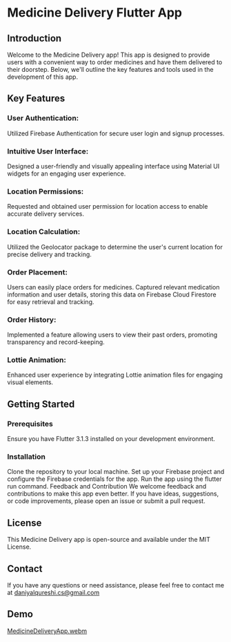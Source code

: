 # Medicine Delivery Flutter App

## Introduction
Welcome to the Medicine Delivery app! This app is designed to provide users with a convenient way to order medicines and have them delivered to their doorstep. Below, we'll outline the key features and tools used in the development of this app.

## Key Features
### User Authentication:

Utilized Firebase Authentication for secure user login and signup processes.
### Intuitive User Interface:

Designed a user-friendly and visually appealing interface using Material UI widgets for an engaging user experience.
### Location Permissions:

Requested and obtained user permission for location access to enable accurate delivery services.
### Location Calculation:

Utilized the Geolocator package to determine the user's current location for precise delivery and tracking.
### Order Placement:

Users can easily place orders for medicines.
Captured relevant medication information and user details, storing this data on Firebase Cloud Firestore for easy retrieval and tracking.
### Order History:

Implemented a feature allowing users to view their past orders, promoting transparency and record-keeping.
### Lottie Animation:

Enhanced user experience by integrating Lottie animation files for engaging visual elements.
## Getting Started
### Prerequisites
Ensure you have Flutter 3.1.3 installed on your development environment.
### Installation
Clone the repository to your local machine.
Set up your Firebase project and configure the Firebase credentials for the app.
Run the app using the flutter run command.
Feedback and Contribution
We welcome feedback and contributions to make this app even better. If you have ideas, suggestions, or code improvements, please open an issue or submit a pull request.

## License
This Medicine Delivery app is open-source and available under the MIT License.

## Contact
If you have any questions or need assistance, please feel free to contact me at daniyalqureshi.cs@gmail.com

## Demo

[MedicineDeliveryApp.webm](https://github.com/Daniyal-Qureshi/Medicine-Delivery-Flutter-3.1.3/assets/38805792/76ece386-bbe1-4567-bb71-6ff03e22dc8b)

